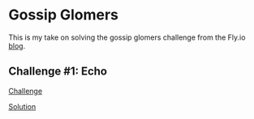 # Gossip Glomers

This is my take on solving the gossip glomers challenge from the Fly.io [blog](https://fly.io/blog/gossip-glomers/).

## Challenge #1: Echo

[Challenge](https://fly.io/dist-sys/1/)

[Solution](./01-echo/README.md)
